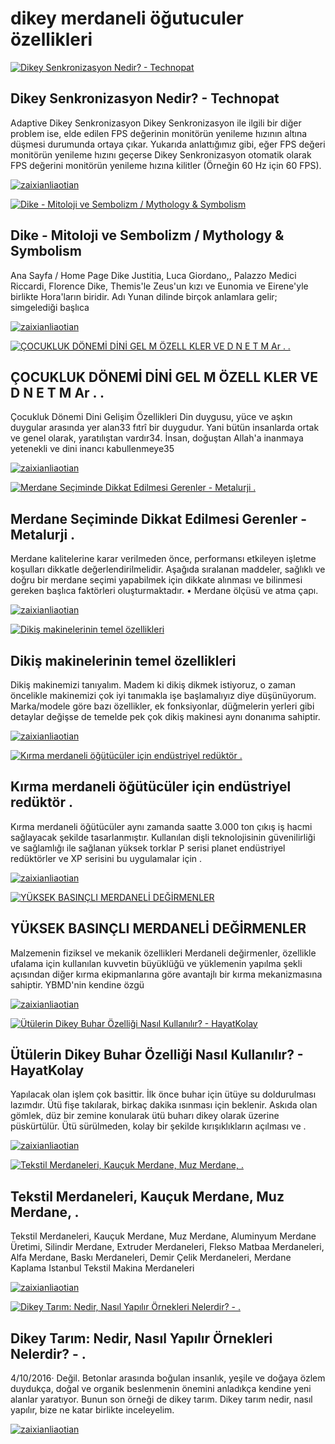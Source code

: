 # dikey merdaneli öğutuculer özellikleri
<a href="https://mnn.zoosnet.net/LR/Chatpre.aspx?id=MNN94995150&p=https://topgrinding.com/" target="_blank">![Dikey Senkronizasyon Nedir? - Technopat](https://github.com/technlg/images/blob/main/36.jpg)</a>
## Dikey Senkronizasyon Nedir? - Technopat
Adaptive Dikey Senkronizasyon Dikey Senkronizasyon ile ilgili bir diğer problem ise, elde edilen FPS değerinin monitörün yenileme hızının altına düşmesi durumunda ortaya çıkar. Yukarıda anlattığımız gibi, eğer FPS değeri monitörün yenileme hızını geçerse Dikey Senkronizasyon otomatik olarak FPS değerini monitörün yenileme hızına kilitler (Örneğin 60 Hz için 60 FPS).
<a href="https://mnn.zoosnet.net/LR/Chatpre.aspx?id=MNN94995150&p=https://topgrinding.com/" target="_blank"><img src="https://github.com/technlg/images/raw/main/chat11.jpg" alt="zaixianliaotian"/></a><a href="//whatsapp.shibangsoft.com/WhatsApp.php" ><img src="https://github.com/technlg/images/raw/main/chat11.png" alt=""></a>
<a href="https://mnn.zoosnet.net/LR/Chatpre.aspx?id=MNN94995150&p=https://topgrinding.com/" target="_blank">![Dike - Mitoloji ve Sembolizm / Mythology & Symbolism](https://github.com/technlg/images/blob/main/59.jpg)</a>
## Dike - Mitoloji ve Sembolizm / Mythology & Symbolism
Ana Sayfa / Home Page Dike Justitia, Luca Giordano,, Palazzo Medici Riccardi, Florence Dike, Themis'le Zeus'un kızı ve Eunomia ve Eirene'yle birlikte Hora'ların biridir. Adı Yunan dilinde birçok anlamlara gelir; simgelediği başlıca 
<a href="https://mnn.zoosnet.net/LR/Chatpre.aspx?id=MNN94995150&p=https://topgrinding.com/" target="_blank"><img src="https://github.com/technlg/images/raw/main/chat11.jpg" alt="zaixianliaotian"/></a><a href="//whatsapp.shibangsoft.com/WhatsApp.php" ><img src="https://github.com/technlg/images/raw/main/chat11.png" alt=""></a>
<a href="https://mnn.zoosnet.net/LR/Chatpre.aspx?id=MNN94995150&p=https://topgrinding.com/" target="_blank">![ÇOCUKLUK DÖNEMİ DİNİ GEL M ÖZELL KLER VE D N E T M Ar . .](https://github.com/technlg/images/blob/main/23.jpg)</a>
## ÇOCUKLUK DÖNEMİ DİNİ GEL M ÖZELL KLER VE D N E T M Ar . .
Çocukluk Dönemi Dini Gelişim Özellikleri Din duygusu, yüce ve aşkın duygular arasında yer alan33 fıtrî bir duygudur. Yani bütün insanlarda ortak ve genel olarak, yaratılıştan vardır34. İnsan, doğuştan Allah'a inanmaya yetenekli ve dini inancı kabullenmeye35
<a href="https://mnn.zoosnet.net/LR/Chatpre.aspx?id=MNN94995150&p=https://topgrinding.com/" target="_blank"><img src="https://github.com/technlg/images/raw/main/chat11.jpg" alt="zaixianliaotian"/></a><a href="//whatsapp.shibangsoft.com/WhatsApp.php" ><img src="https://github.com/technlg/images/raw/main/chat11.png" alt=""></a>
<a href="https://mnn.zoosnet.net/LR/Chatpre.aspx?id=MNN94995150&p=https://topgrinding.com/" target="_blank">![Merdane Seçiminde Dikkat Edilmesi Gerenler - Metalurji .](https://github.com/technlg/images/blob/main/54.jpg)</a>
## Merdane Seçiminde Dikkat Edilmesi Gerenler - Metalurji .
Merdane kalitelerine karar verilmeden önce, performansı etkileyen işletme koşulları dikkatle değerlendirilmelidir. Aşağıda sıralanan maddeler, sağlıklı ve doğru bir merdane seçimi yapabilmek için dikkate alınması ve bilinmesi gereken başlıca faktörleri oluşturmaktadır. • Merdane ölçüsü ve atma çapı.
<a href="https://mnn.zoosnet.net/LR/Chatpre.aspx?id=MNN94995150&p=https://topgrinding.com/" target="_blank"><img src="https://github.com/technlg/images/raw/main/chat11.jpg" alt="zaixianliaotian"/></a><a href="//whatsapp.shibangsoft.com/WhatsApp.php" ><img src="https://github.com/technlg/images/raw/main/chat11.png" alt=""></a>
<a href="https://mnn.zoosnet.net/LR/Chatpre.aspx?id=MNN94995150&p=https://topgrinding.com/" target="_blank">![Dikiş makinelerinin temel özellikleri](https://github.com/technlg/images/blob/main/44.jpg)</a>
## Dikiş makinelerinin temel özellikleri
Dikiş makinemizi tanıyalım. Madem ki dikiş dikmek istiyoruz, o zaman öncelikle makinemizi çok iyi tanımakla işe başlamalıyız diye düşünüyorum. Marka/modele göre bazı özellikler, ek fonksiyonlar, düğmelerin yerleri gibi detaylar değişse de temelde pek çok dikiş makinesi aynı donanıma sahiptir.
<a href="https://mnn.zoosnet.net/LR/Chatpre.aspx?id=MNN94995150&p=https://topgrinding.com/" target="_blank"><img src="https://github.com/technlg/images/raw/main/chat11.jpg" alt="zaixianliaotian"/></a><a href="//whatsapp.shibangsoft.com/WhatsApp.php" ><img src="https://github.com/technlg/images/raw/main/chat11.png" alt=""></a>
<a href="https://mnn.zoosnet.net/LR/Chatpre.aspx?id=MNN94995150&p=https://topgrinding.com/" target="_blank">![Kırma merdaneli öğütücüler için endüstriyel redüktör .](https://github.com/technlg/images/blob/main/10.jpg)</a>
## Kırma merdaneli öğütücüler için endüstriyel redüktör .
Kırma merdaneli öğütücüler aynı zamanda saatte 3.000 ton çıkış iş hacmi sağlayacak şekilde tasarlanmıştır. Kullanılan dişli teknolojisinin güvenilirliği ve sağlamlığı ile sağlanan yüksek torklar P serisi planet endüstriyel redüktörler ve XP serisini bu uygulamalar için .
<a href="https://mnn.zoosnet.net/LR/Chatpre.aspx?id=MNN94995150&p=https://topgrinding.com/" target="_blank"><img src="https://github.com/technlg/images/raw/main/chat11.jpg" alt="zaixianliaotian"/></a><a href="//whatsapp.shibangsoft.com/WhatsApp.php" ><img src="https://github.com/technlg/images/raw/main/chat11.png" alt=""></a>
<a href="https://mnn.zoosnet.net/LR/Chatpre.aspx?id=MNN94995150&p=https://topgrinding.com/" target="_blank">![YÜKSEK BASINÇLI MERDANELİ DEĞİRMENLER](https://github.com/technlg/images/blob/main/25.jpg)</a>
## YÜKSEK BASINÇLI MERDANELİ DEĞİRMENLER
Malzemenin fiziksel ve mekanik özellikleri Merdaneli değirmenler, özellikle ufalama için kullanılan kuvvetin büyüklüğü ve yüklemenin yapılma şekli açısından diğer kırma ekipmanlarına göre avantajlı bir kırma mekanizmasına sahiptir. YBMD'nin kendine özgü
<a href="https://mnn.zoosnet.net/LR/Chatpre.aspx?id=MNN94995150&p=https://topgrinding.com/" target="_blank"><img src="https://github.com/technlg/images/raw/main/chat11.jpg" alt="zaixianliaotian"/></a><a href="//whatsapp.shibangsoft.com/WhatsApp.php" ><img src="https://github.com/technlg/images/raw/main/chat11.png" alt=""></a>
<a href="https://mnn.zoosnet.net/LR/Chatpre.aspx?id=MNN94995150&p=https://topgrinding.com/" target="_blank">![Ütülerin Dikey Buhar Özelliği Nasıl Kullanılır? - HayatKolay](https://github.com/technlg/images/blob/main/40.jpg)</a>
## Ütülerin Dikey Buhar Özelliği Nasıl Kullanılır? - HayatKolay
Yapılacak olan işlem çok basittir. İlk önce buhar için ütüye su doldurulması lazımdır. Ütü fişe takılarak, birkaç dakika ısınması için beklenir. Askıda olan gömlek, düz bir zemine konularak ütü buharı dikey olarak üzerine püskürtülür. Ütü sürülmeden, kolay bir şekilde kırışıklıkların açılması ve .
<a href="https://mnn.zoosnet.net/LR/Chatpre.aspx?id=MNN94995150&p=https://topgrinding.com/" target="_blank"><img src="https://github.com/technlg/images/raw/main/chat11.jpg" alt="zaixianliaotian"/></a><a href="//whatsapp.shibangsoft.com/WhatsApp.php" ><img src="https://github.com/technlg/images/raw/main/chat11.png" alt=""></a>
<a href="https://mnn.zoosnet.net/LR/Chatpre.aspx?id=MNN94995150&p=https://topgrinding.com/" target="_blank">![Tekstil Merdaneleri, Kauçuk Merdane, Muz Merdane, .](https://github.com/technlg/images/blob/main/37.jpg)</a>
## Tekstil Merdaneleri, Kauçuk Merdane, Muz Merdane, .
Tekstil Merdaneleri, Kauçuk Merdane, Muz Merdane, Aluminyum Merdane Üretimi, Silindir Merdane, Extruder Merdaneleri, Flekso Matbaa Merdaneleri, Alfa Merdane, Baskı Merdaneleri, Demir Çelik Merdaneleri, Merdane Kaplama Istanbul Tekstil Makina Merdaneleri 
<a href="https://mnn.zoosnet.net/LR/Chatpre.aspx?id=MNN94995150&p=https://topgrinding.com/" target="_blank"><img src="https://github.com/technlg/images/raw/main/chat11.jpg" alt="zaixianliaotian"/></a><a href="//whatsapp.shibangsoft.com/WhatsApp.php" ><img src="https://github.com/technlg/images/raw/main/chat11.png" alt=""></a>
<a href="https://mnn.zoosnet.net/LR/Chatpre.aspx?id=MNN94995150&p=https://topgrinding.com/" target="_blank">![Dikey Tarım: Nedir, Nasıl Yapılır Örnekleri Nelerdir? - .](https://github.com/technlg/images/blob/main/14.jpg)</a>
## Dikey Tarım: Nedir, Nasıl Yapılır Örnekleri Nelerdir? - .
4/10/2016· Değil. Betonlar arasında boğulan insanlık, yeşile ve doğaya özlem duydukça, doğal ve organik beslenmenin önemini anladıkça kendine yeni alanlar yaratıyor. Bunun son örneği de dikey tarım. Dikey tarım nedir, nasıl yapılır, bize ne katar birlikte inceleyelim.
<a href="https://mnn.zoosnet.net/LR/Chatpre.aspx?id=MNN94995150&p=https://topgrinding.com/" target="_blank"><img src="https://github.com/technlg/images/raw/main/chat11.jpg" alt="zaixianliaotian"/></a><a href="//whatsapp.shibangsoft.com/WhatsApp.php" ><img src="https://github.com/technlg/images/raw/main/chat11.png" alt=""></a>
